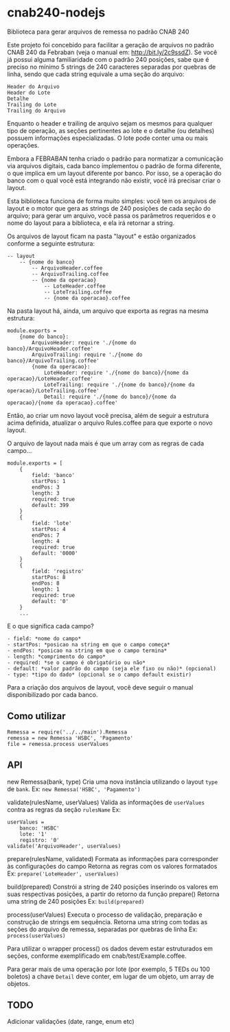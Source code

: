 # cnab240-nodejs
Biblioteca para gerar arquivos de remessa no padrão CNAB 240

Este projeto foi concebido para facilitar a geração de arquivos no padrão CNAB 240 da Febraban (veja o manual em: http://bit.ly/2c9ssdZ). Se você já possui alguma familiaridade com o padrão 240 posições, sabe que é preciso no mínimo 5 strings de 240 caracteres separadas por quebras de linha, sendo que cada string equivale a uma seção do arquivo:

    Header do Arquivo
    Header do Lote
    Detalhe
    Trailing do Lote
    Trailing do Arquivo

Enquanto o header e trailing de arquivo sejam os mesmos para qualquer tipo de operação, as seções pertinentes ao lote e o detalhe (ou detalhes) possuem informações especializadas. O lote pode conter uma ou mais operações.

Embora a FEBRABAN tenha criado o padrão para normatizar a comunicação via arquivos digitais, cada banco implementou o padrão de forma diferente, o que implica em um layout diferente por banco. Por isso, se a operação do banco com o qual você está integrando não existir, você irá precisar criar o layout.

Esta biblioteca funciona de forma muito simples: você tem os arquivos de layout e o motor que gera as strings de 240 posições de cada seção do arquivo; para gerar um arquivo, você passa os parâmetros requeridos e o nome do layout para a biblioteca, e ela irá retornar a string.

Os arquivos de layout ficam na pasta "layout" e estão organizados conforme a seguinte estrutura:

    -- layout
        -- {nome do banco}
            -- ArquivoHeader.coffee
            -- ArquivoTrailing.coffee
            -- {nome da operacao}
                -- LoteHeader.coffee
                -- LoteTrailing.coffee
                -- {nome da operacao}.coffee
            
Na pasta layout há, ainda, um arquivo que exporta as regras na mesma estrutura:

    module.exports =
        {nome do banco}:
            ArquivoHeader: require './{nome do banco}/ArquivoHeader.coffee'
            ArquivoTrailing: require './{nome do banco}/ArquivoTrailing.coffee'
            {nome da operacao}:
                LoteHeader: require './{nome do banco}/{nome da operacao}/LoteHeader.coffee'
                LoteTrailing: require './{nome do banco}/{nome da operacao}/LoteTrailing.coffee'
                Detail: require './{nome do banco}/{nome da operacao}/{nome da operacao}.coffee'

Então, ao criar um novo layout você precisa, além de seguir a estrutura acima definida, atualizar o arquivo Rules.coffee para que exporte o novo layout.

O arquivo de layout nada mais é que um array com as regras de cada campo...


```
module.exports = [
    {
        field: 'banco'
        startPos: 1
        endPos: 3
        length: 3
        required: true
        default: 399
    }
    {
        field: 'lote'
        startPos: 4
        endPos: 7
        length: 4
        required: true
        default: '0000'
    }
    {
        field: 'registro'
        startPos: 8
        endPos: 8
        length: 1
        required: true
        default: '0'
    }
    ...
```

E o que significa cada campo?

    - field: *nome do campo*
    - startPos: *posicao na string em que o campo começa*
    - endPos: *posicao na string em que o campo termina*
    - length: *comprimento do campo*
    - required: *se o campo é obrigatório ou não*
    - default: *valor padrão do campo (seja ele fixo ou não)* (opcional)
    - type: *tipo do dado* (opcional se o campo default existir)

Para a criação dos arquivos de layout, você deve seguir o manual disponibilizado por cada banco.

## Como utilizar

```
Remessa = require('../../main').Remessa
remessa = new Remessa 'HSBC', 'Pagamento'
file = remessa.process userValues
```

## API

new Remessa(bank, type)
Cria uma nova instância utilizando o layout `type` de `bank`.
Ex:
`new Remessa('HSBC', 'Pagamento')`

validate(rulesName, userValues)
Valida as informações de `userValues` contra as regras da seção `rulesName`
Ex:
```
userValues =
    banco: 'HSBC'
    lote: '1'
    registro: '0'
validate('ArquivoHeader', userValues)
```

prepare(rulesName, validated)
Formata as informações para corresponder às configurações do campo
Retorna as regras com os valores formatados
Ex: `prepare('LoteHeader', userValues)`

build(prepared)
Constrói a string de 240 posições inserindo os valores em suas respectivas posições, a partir do retorno da função prepare()
Retorna uma string de 240 posições
Ex: `build(prepared)`

process(userValues)
Executa o processo de validação, preparação e construção de strings em sequência.
Retorna uma string com todas as seções do arquivo de remessa, separadas por quebras de linha
Ex: `process(userValues)`


Para utilizar o wrapper process() os dados devem estar estruturados em seções, conforme exemplificado em cnab/test/Example.coffee.

Para gerar mais de uma operação por lote (por exemplo, 5 TEDs ou 100 boletos) a chave `Detail` deve conter, em lugar de um objeto, um array de objetos.

## TODO
Adicionar validações (date, range, enum etc)
